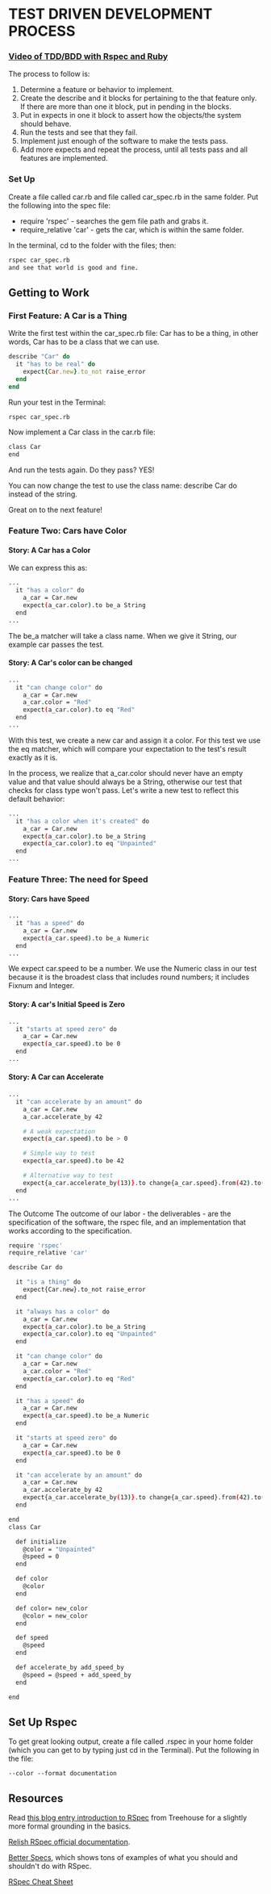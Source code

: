 # TEST DRIVEN DEVELOPMENT PROCESS

### [Video of TDD/BDD with Rspec and Ruby](https://player.vimeo.com/video/168104193)

The process to follow is:

1) Determine a feature or behavior to implement.
2) Create the describe and it blocks for pertaining to the that feature only. If there are more than one it block, put in pending in the blocks.
3) Put in expects in one it block to assert how the objects/the system should behave.
4) Run the tests and see that they fail.
5) Implement just enough of the software to make the tests pass.
6) Add more expects and repeat the process, until all tests pass and all features are implemented.

### Set Up
Create a file called car.rb and file called car_spec.rb in the same folder.
Put the following into the spec file:

- require 'rspec' - searches the gem file path and grabs it.
- require_relative 'car' - gets the car, which is within the same folder.

In the terminal, cd to the folder with the files; then:

```bash
rspec car_spec.rb
and see that world is good and fine.
```

## Getting to Work
### First Feature: A Car is a Thing
Write the first test within the car_spec.rb file:
Car has to be a thing, in other words, Car has to be a class that we can use.

```RUBY
describe "Car" do
  it "has to be real" do
    expect{Car.new}.to_not raise_error
  end
end
```

Run your test in the Terminal:

```bash
rspec car_spec.rb
```

Now implement a Car class in the car.rb file:

```bash
class Car
end
```

And run the tests again. Do they pass? YES!

You can now change the test to use the class name: describe Car do instead of the string.

Great on to the next feature!

### Feature Two: Cars have Color
#### Story: A Car has a Color

We can express this as:

```bash
...
  it "has a color" do
    a_car = Car.new
    expect(a_car.color).to be_a String
  end
...
```

The be_a matcher will take a class name. When we give it String, our example car passes the test.

#### Story: A Car's color can be changed

```bash
...
  it "can change color" do
    a_car = Car.new
    a_car.color = "Red"
    expect(a_car.color).to eq "Red"
  end
...
```

With this test, we create a new car and assign it a color. For this test we use the eq matcher, which will compare your expectation to the test's result exactly as it is.

In the process, we realize that a_car.color should never have an empty value and that value should always be a String, otherwise our test that checks for class type won't pass. Let's write a new test to reflect this default behavior:

```bash
...
  it "has a color when it's created" do
    a_car = Car.new
    expect(a_car.color).to be_a String
    expect(a_car.color).to eq "Unpainted"
  end
...
```

### Feature Three: The need for Speed
#### Story: Cars have Speed

```bash
...
  it "has a speed" do
    a_car = Car.new
    expect(a_car.speed).to be_a Numeric
  end
...
```

We expect car.speed to be a number. We use the Numeric class in our test because it is the broadest class that includes round numbers; it includes Fixnum and Integer.

#### Story: A car's Initial Speed is Zero

```bash
...
  it "starts at speed zero" do
    a_car = Car.new
    expect(a_car.speed).to be 0
  end
...
```

#### Story: A Car can Accelerate

```bash
...
  it "can accelerate by an amount" do
    a_car = Car.new
    a_car.accelerate_by 42

    # A weak expectation
    expect(a_car.speed).to be > 0

    # Simple way to test
    expect(a_car.speed).to be 42

    # Alternative way to test
    expect{a_car.accelerate_by(13)}.to change{a_car.speed}.from(42).to(13+42)
  end
...
```

The Outcome
The outcome of our labor - the deliverables - are the specification of the software, the rspec file, and an implementation that works according to the specification.

```bash
require 'rspec'
require_relative 'car'

describe Car do

  it "is a thing" do
    expect{Car.new}.to_not raise_error
  end

  it "always has a color" do
    a_car = Car.new
    expect(a_car.color).to be_a String
    expect(a_car.color).to eq "Unpainted"
  end

  it "can change color" do
    a_car = Car.new
    a_car.color = "Red"
    expect(a_car.color).to eq "Red"
  end

  it "has a speed" do
    a_car = Car.new
    expect(a_car.speed).to be_a Numeric
  end

  it "starts at speed zero" do
    a_car = Car.new
    expect(a_car.speed).to be 0
  end

  it "can accelerate by an amount" do
    a_car = Car.new
    a_car.accelerate_by 42
    expect{a_car.accelerate_by(13)}.to change{a_car.speed}.from(42).to(13+42)
  end

end
class Car

  def initialize
    @color = "Unpainted"
    @speed = 0
  end

  def color
    @color
  end

  def color= new_color
    @color = new_color
  end

  def speed
    @speed
  end

  def accelerate_by add_speed_by
    @speed = @speed + add_speed_by
  end

end
```

## Set Up Rspec
To get great looking output, create a file called .rspec in your home folder
(which you can get to by typing just cd in the Terminal).
Put the following in the file:

```
--color --format documentation
```

## Resources
Read <a href="http://blog.teamtreehouse.com/an-introduction-to-rspec" target="_blank">this blog entry introduction to RSpec</a> from Treehouse for a slightly more formal grounding in the basics.

<a href="https://www.relishapp.com/rspec/rspec-core/v/2-4/docs" target="_blank">Relish RSpec official documentation</a>.

<a href="http://betterspecs.org" target="_blank">Better Specs</a>, which shows tons of examples of what you should and shouldn't do with RSpec.

<a href="http://net.tutsplus.com/tutorials/ruby/ruby-for-newbies-testing-with-rspec/" target="_blank">

<a href="http://www.anchor.com.au/wp-content/uploads/rspec_cheatsheet_attributed.pdf" target="_blank">RSpec Cheat Sheet</a>
